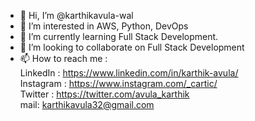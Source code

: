- 👋 Hi, I’m @karthikavula-wal
- 👀 I’m interested in AWS, Python, DevOps
- 🌱 I’m currently learning Full Stack Development.
- 💞️ I’m looking to collaborate on Full Stack Development
- 📫 How to reach me : <br />
						LinkedIn : https://www.linkedin.com/in/karthik-avula/ <br />
						Instagram : https://www.instagram.com/_cartic/ <br />
						Twitter : https://twitter.com/avula_karthik <br />
						mail: <a href=mailto:karthikavula32@gmail.com>karthikavula32@gmail.com</a> <br />


<!---
karthikavula-wal/karthikavula-wal is a ✨ special ✨ repository because its `README.md` (this file) appears on your GitHub profile.
You can click the Preview link to take a look at your changes.
--->

